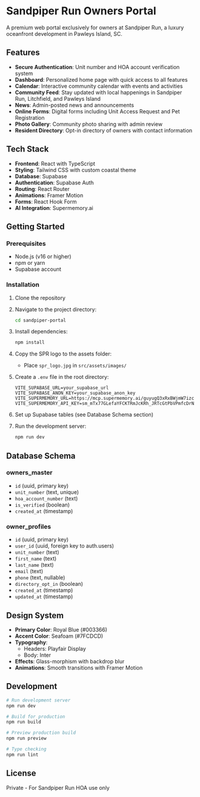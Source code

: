 # Sandpiper Run Owners Portal

A premium web portal exclusively for owners at Sandpiper Run, a luxury oceanfront development in Pawleys Island, SC.

## Features

- **Secure Authentication**: Unit number and HOA account verification system
- **Dashboard**: Personalized home page with quick access to all features
- **Calendar**: Interactive community calendar with events and activities
- **Community Feed**: Stay updated with local happenings in Sandpiper Run, Litchfield, and Pawleys Island
- **News**: Admin-posted news and announcements
- **Online Forms**: Digital forms including Unit Access Request and Pet Registration
- **Photo Gallery**: Community photo sharing with admin review
- **Resident Directory**: Opt-in directory of owners with contact information

## Tech Stack

- **Frontend**: React with TypeScript
- **Styling**: Tailwind CSS with custom coastal theme
- **Database**: Supabase
- **Authentication**: Supabase Auth
- **Routing**: React Router
- **Animations**: Framer Motion
- **Forms**: React Hook Form
- **AI Integration**: Supermemory.ai

## Getting Started

### Prerequisites

- Node.js (v16 or higher)
- npm or yarn
- Supabase account

### Installation

1. Clone the repository
2. Navigate to the project directory:
   ```bash
   cd sandpiper-portal
   ```

3. Install dependencies:
   ```bash
   npm install
   ```

4. Copy the SPR logo to the assets folder:
   - Place `spr_logo.jpg` in `src/assets/images/`

5. Create a `.env` file in the root directory:
   ```env
   VITE_SUPABASE_URL=your_supabase_url
   VITE_SUPABASE_ANON_KEY=your_supabase_anon_key
   VITE_SUPERMEMORY_URL=https://mcp.supermemory.ai/guyugQ3xRxBWjmW7izcQx/sse
   VITE_SUPERMEMORY_API_KEY=sm_mTx77GLefaYFCKTRmJcKRh_JRTcGtPbVPmfcDrNmTBSmXKYuBbQGajHxxIfWQvWfiTGIUPBsWBZdQRZMugYPyPC
   ```

6. Set up Supabase tables (see Database Schema section)

7. Run the development server:
   ```bash
   npm run dev
   ```

## Database Schema

### owners_master
- `id` (uuid, primary key)
- `unit_number` (text, unique)
- `hoa_account_number` (text)
- `is_verified` (boolean)
- `created_at` (timestamp)

### owner_profiles
- `id` (uuid, primary key)
- `user_id` (uuid, foreign key to auth.users)
- `unit_number` (text)
- `first_name` (text)
- `last_name` (text)
- `email` (text)
- `phone` (text, nullable)
- `directory_opt_in` (boolean)
- `created_at` (timestamp)
- `updated_at` (timestamp)

## Design System

- **Primary Color**: Royal Blue (#003366)
- **Accent Color**: Seafoam (#7FCDCD)
- **Typography**: 
  - Headers: Playfair Display
  - Body: Inter
- **Effects**: Glass-morphism with backdrop blur
- **Animations**: Smooth transitions with Framer Motion

## Development

```bash
# Run development server
npm run dev

# Build for production
npm run build

# Preview production build
npm run preview

# Type checking
npm run lint
```

## License

Private - For Sandpiper Run HOA use only